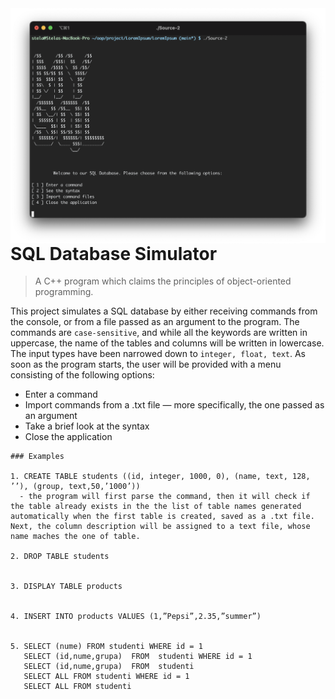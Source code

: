 <img src="icon.png" align="right"/>

# SQL Database Simulator

> A C++ program which claims the principles of object-oriented programming.

  This project simulates a SQL database by either receiving commands from the console, or from a file passed as an argument to the program. The commands are `case-sensitive`, and while all the keywords are written in uppercase, the name of the tables and columns will be written in lowercase. The input types have been narrowed down to `integer, float, text`.
  As soon as the program starts, the user will be provided with a menu consisting of the following options:
- Enter a command
- Import commands from a .txt file — more specifically, the one passed as an argument
- Take a brief look at the syntax
- Close the application
  
```  
### Examples

1. CREATE TABLE students ((id, integer, 1000, 0), (name, text, 128, ’’), (group, text,50,’1000’))
  - the program will first parse the command, then it will check if the table already exists in the the list of table names generated automatically when the first table is created, saved as a .txt file. Next, the column description will be assigned to a text file, whose name maches the one of table.
  
2. DROP TABLE students


3. DISPLAY TABLE products


4. INSERT INTO products VALUES (1,”Pepsi”,2.35,”summer”)


5. SELECT (nume) FROM studenti WHERE id = 1
   SELECT (id,nume,grupa)  FROM  studenti WHERE id = 1
   SELECT (id,nume,grupa)  FROM  studenti
   SELECT ALL FROM studenti WHERE id = 1
   SELECT ALL FROM studenti
  ``` 
   
   
   
